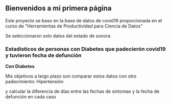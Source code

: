 ## Bienvenidos a mi primera página

Este proyecto se baso en la base de datos de covid19 proporcionada en el curso de "Herramientas de Productividad para Ciencia de Datos"

Se seleccionaron solo datos del estado de sonora

### Estadisticos de personas con Diabetes que padecierón covid19 y tuvieron fecha de defunción




**Con Diabetes**

Mis objetivos a largo plazo son comparar estos datos con otro padecimiento: Hipertensión

y calcular la diferencia de días entre las fechas de sintomas y la fecha de defunción en cada caso 


